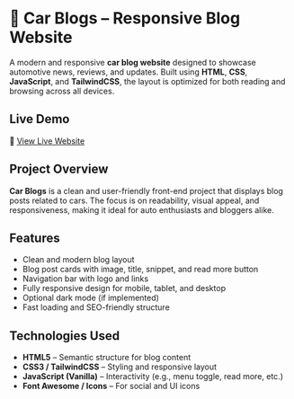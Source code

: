 # 🚗 Car Blogs – Responsive Blog Website

A modern and responsive **car blog website** designed to showcase automotive news, reviews, and updates. Built using **HTML**, **CSS**, **JavaScript**, and **TailwindCSS**, the layout is optimized for both reading and browsing across all devices.

## Live Demo

🔗 [View Live Website](https://shivam-blogs-707.netlify.app)  

## Project Overview

**Car Blogs** is a clean and user-friendly front-end project that displays blog posts related to cars. The focus is on readability, visual appeal, and responsiveness, making it ideal for auto enthusiasts and bloggers alike.

## Features

- Clean and modern blog layout
- Blog post cards with image, title, snippet, and read more button
- Navigation bar with logo and links
- Fully responsive design for mobile, tablet, and desktop
- Optional dark mode (if implemented)
- Fast loading and SEO-friendly structure

## Technologies Used

- **HTML5** – Semantic structure for blog content
- **CSS3 / TailwindCSS** – Styling and responsive layout
- **JavaScript (Vanilla)** – Interactivity (e.g., menu toggle, read more, etc.)
- **Font Awesome / Icons** – For social and UI icons

